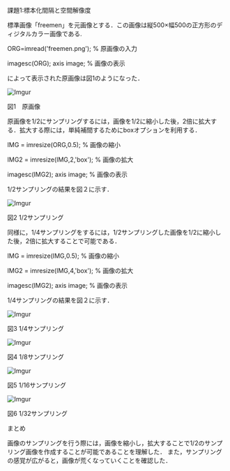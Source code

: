 
課題1:標本化間隔と空間解像度


標準画像「freemen」を元画像とする．この画像は縦500×幅500の正方形のディジタルカラー画像である.

ORG=imread('freemen.png'); % 原画像の入力

imagesc(ORG); axis image; % 画像の表示

によって表示された原画像は図1のようになった．

![Imgur](http://i.imgur.com/LhAG3aJ.png)

図1　原画像

原画像を1/2にサンプリングするには，画像を1/2に縮小した後，2倍に拡大する．拡大する際には，単純補間するためにboxオプションを利用する．

IMG = imresize(ORG,0.5); % 画像の縮小

IMG2 = imresize(IMG,2,'box'); % 画像の拡大

imagesc(IMG2); axis image; % 画像の表示

1/2サンプリングの結果を図２に示す．

![Imgur](http://i.imgur.com/LM4Hiii.png)

図2 1/2サンプリング

同様に，1/4サンプリングをするには，1/2サンプリングした画像を1/2に縮小した後，2倍に拡大することで可能である．

IMG = imresize(IMG,0.5); % 画像の縮小

IMG2 = imresize(IMG,4,'box'); % 画像の拡大

imagesc(IMG2); axis image; % 画像の表示

1/4サンプリングの結果を図２に示す．

![Imgur](http://i.imgur.com/peupomr.png)

図3 1/4サンプリング

![Imgur](http://i.imgur.com/X0F4IXi.png)

図4 1/8サンプリング

![Imgur](http://i.imgur.com/7g2VqJl.png)

図5 1/16サンプリング

![Imgur](http://i.imgur.com/hsDFYKb.png)

図6 1/32サンプリング


まとめ

画像のサンプリングを行う際には，画像を縮小し，拡大することで1/2のサンプリング画像を作成することが可能であることを理解した．
また，サンプリングの感覚が広がると，画像が荒くなっていくことを確認した．
